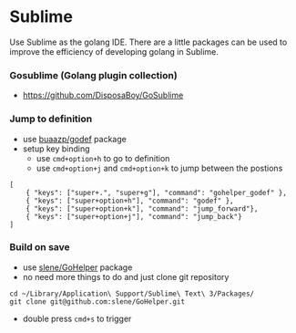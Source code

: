 # Sublime

Use Sublime as the golang IDE. There are a little packages can be used to improve the efficiency of developing golang in Sublime.
### Gosublime (Golang plugin collection)
- https://github.com/DisposaBoy/GoSublime

### Jump to definition
- use [buaazp/godef](https://github.com/buaazp/Godef) package
- setup key binding
    - use `cmd+option+h` to go to definition
    - use `cmd+option+j` and `cmd+option+k` to jump between the postions 

```
[
    { "keys": ["super+.", "super+g"], "command": "gohelper_godef" },
    { "keys": ["super+option+h"], "command": "godef" },
    { "keys": ["super+option+k"], "command": "jump_forward"},
    { "keys": ["super+option+j"], "command": "jump_back"}
]
```

### Build on save
- use [slene/GoHelper](https://github.com/slene/GoHelper) package
- no need more things to do and just clone git repository
```
cd ~/Library/Application\ Support/Sublime\ Text\ 3/Packages/
git clone git@github.com:slene/GoHelper.git
```
- double press `cmd+s` to trigger

### 